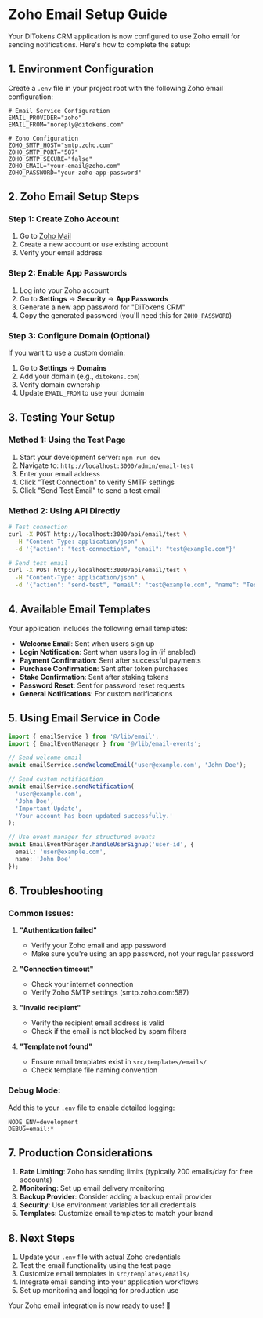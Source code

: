 # Zoho Email Setup Guide

Your DiTokens CRM application is now configured to use Zoho email for sending notifications. Here's how to complete the setup:

## 1. Environment Configuration

Create a `.env` file in your project root with the following Zoho email configuration:

```env
# Email Service Configuration
EMAIL_PROVIDER="zoho"
EMAIL_FROM="noreply@ditokens.com"

# Zoho Configuration
ZOHO_SMTP_HOST="smtp.zoho.com"
ZOHO_SMTP_PORT="587"
ZOHO_SMTP_SECURE="false"
ZOHO_EMAIL="your-email@zoho.com"
ZOHO_PASSWORD="your-zoho-app-password"
```

## 2. Zoho Email Setup Steps

### Step 1: Create Zoho Account
1. Go to [Zoho Mail](https://mail.zoho.com)
2. Create a new account or use existing account
3. Verify your email address

### Step 2: Enable App Passwords
1. Log into your Zoho account
2. Go to **Settings** → **Security** → **App Passwords**
3. Generate a new app password for "DiTokens CRM"
4. Copy the generated password (you'll need this for `ZOHO_PASSWORD`)

### Step 3: Configure Domain (Optional)
If you want to use a custom domain:
1. Go to **Settings** → **Domains**
2. Add your domain (e.g., `ditokens.com`)
3. Verify domain ownership
4. Update `EMAIL_FROM` to use your domain

## 3. Testing Your Setup

### Method 1: Using the Test Page
1. Start your development server: `npm run dev`
2. Navigate to: `http://localhost:3000/admin/email-test`
3. Enter your email address
4. Click "Test Connection" to verify SMTP settings
5. Click "Send Test Email" to send a test email

### Method 2: Using API Directly
```bash
# Test connection
curl -X POST http://localhost:3000/api/email/test \
  -H "Content-Type: application/json" \
  -d '{"action": "test-connection", "email": "test@example.com"}'

# Send test email
curl -X POST http://localhost:3000/api/email/test \
  -H "Content-Type: application/json" \
  -d '{"action": "send-test", "email": "test@example.com", "name": "Test User"}'
```

## 4. Available Email Templates

Your application includes the following email templates:

- **Welcome Email**: Sent when users sign up
- **Login Notification**: Sent when users log in (if enabled)
- **Payment Confirmation**: Sent after successful payments
- **Purchase Confirmation**: Sent after token purchases
- **Stake Confirmation**: Sent after staking tokens
- **Password Reset**: Sent for password reset requests
- **General Notifications**: For custom notifications

## 5. Using Email Service in Code

```typescript
import { emailService } from '@/lib/email';
import { EmailEventManager } from '@/lib/email-events';

// Send welcome email
await emailService.sendWelcomeEmail('user@example.com', 'John Doe');

// Send custom notification
await emailService.sendNotification(
  'user@example.com',
  'John Doe',
  'Important Update',
  'Your account has been updated successfully.'
);

// Use event manager for structured events
await EmailEventManager.handleUserSignup('user-id', {
  email: 'user@example.com',
  name: 'John Doe'
});
```

## 6. Troubleshooting

### Common Issues:

1. **"Authentication failed"**
   - Verify your Zoho email and app password
   - Make sure you're using an app password, not your regular password

2. **"Connection timeout"**
   - Check your internet connection
   - Verify Zoho SMTP settings (smtp.zoho.com:587)

3. **"Invalid recipient"**
   - Verify the recipient email address is valid
   - Check if the email is not blocked by spam filters

4. **"Template not found"**
   - Ensure email templates exist in `src/templates/emails/`
   - Check template file naming convention

### Debug Mode:
Add this to your `.env` file to enable detailed logging:
```env
NODE_ENV=development
DEBUG=email:*
```

## 7. Production Considerations

1. **Rate Limiting**: Zoho has sending limits (typically 200 emails/day for free accounts)
2. **Monitoring**: Set up email delivery monitoring
3. **Backup Provider**: Consider adding a backup email provider
4. **Security**: Use environment variables for all credentials
5. **Templates**: Customize email templates to match your brand

## 8. Next Steps

1. Update your `.env` file with actual Zoho credentials
2. Test the email functionality using the test page
3. Customize email templates in `src/templates/emails/`
4. Integrate email sending into your application workflows
5. Set up monitoring and logging for production use

Your Zoho email integration is now ready to use! 🎉
